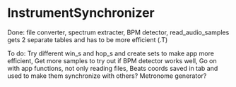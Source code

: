 # InstrumentSynchronizer

Done: 
    file converter, 
    spectrum extracter, 
    BPM detector, 
    read_audio_samples gets 2 separate tables and has to be more efficient (.T)

To do: 
    Try different win_s and hop_s and create sets to make app more efficient, 
    Get more samples to try out if BPM detector works well, 
    Go on with app functions, not only reading files,
    Beats coords saved in tab and used to make them synchronize with others? 
    Metronome generator?
    
    
    